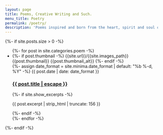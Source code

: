 ```yaml
---
layout: page
title: Poems, Creative Writing and Such.
menu_title: Poetry
permalink: /poetry/
description: 'Poems inspired and born from the heart, spirit and soul of Portland artist, Uri Frazier.'
---
```


{%- if site.posts.size > 0 -%}

<ul class="post-list"  markdown=1>
    {%- for post in site.categories.poem -%}
    <li class="post-preview">
    {%- if post.thumbnail -%}
        <span class="thumbnail_url hidden">{{site.url}}/{{site.images_path}}{{post.thumbnail}}</span>
        <span class="thumbnail_alt hidden">{{post.thumbnail_alt}}</span>
    {%- endif -%}     
        <div class="post-preview-text">
        {%- assign date_format = site.minima.date_format | default: "%b %-d, %Y" -%}
        <span class="post-meta">{{ post.date | date: date_format }}</span>
        <h3>
            <a class="post-link" href="{{ post.url | relative_url }}">
            {{ post.title | escape }}
            </a>
        </h3>
        {%- if site.show_excerpts -%}
            <p>{{ post.excerpt | strip_html | truncate: 156 }}</p>
        {%- endif -%}
        </div>
    </li>
    {%- endfor -%}
</ul>

<!-- <p class="rss-subscribe">subscribe <a href="{{ "/feed.xml" | relative_url }}">via RSS</a></p> -->
{%- endif -%}
